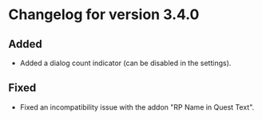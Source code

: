 # Changelog for version 3.4.0

## Added

- Added a dialog count indicator (can be disabled in the settings).

## Fixed

- Fixed an incompatibility issue with the addon "RP Name in Quest Text".
